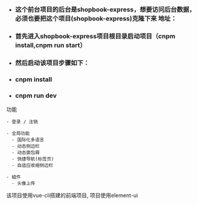 - ### 这个前台项目的后台是shopbook-express，想要访问后台数据，必须也要把这个项目(shopbook-express)克隆下来 地址：
- ### 首先进入shopbook-express项目根目录启动项目（cnpm install,cnpm run start）
- ### 然后启动该项目步骤如下：
- ### cnpm install 
- ### cnpm run dev
功能

```
- 登录 / 注销

- 全局功能
  - 国际化多语言
  - 动态侧边栏
  - 动态面包屑
  - 快捷导航(标签页) 
  - 自适应收缩侧边栏

- 組件
  - 头像上传
```

该项目使用vue-cli搭建的前端项目, 项目使用element-ui
